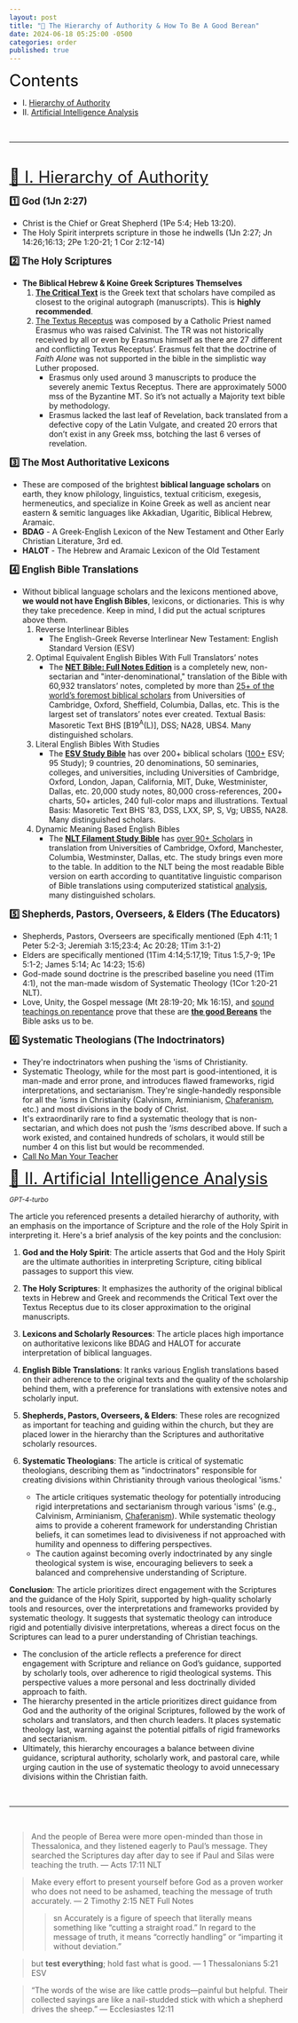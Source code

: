 ```yaml
---
layout: post
title: "🧮 The Hierarchy of Authority & How To Be A Good Berean" 
date: 2024-06-18 05:25:00 -0500
categories: order
published: true
---
```


<a name="contents" style="font-size:2.1em;color:black;">Contents</a>

- I. <a href="#Hierarchy-of-Authority">Hierarchy of Authority</a>
- II. <a href="#GPT-4-Turbo-Analysis">Artificial Intelligence Analysis</a>

<br>

---

<br>

<a name="Hierarchy-of-Authority" href="#contents" style="font-size:2.1em;">🧮 I. Hierarchy of Authority</a>

<span style="font-size:1.2em;font-weight:bold;">1️⃣ God (1Jn 2:27)</span>
- Christ is the Chief or Great Shepherd (1Pe 5:4; Heb 13:20).
- The Holy Spirit interprets scripture in those he indwells (1Jn 2:27; Jn 14:26;16:13; 2Pe 1:20-21; 1 Cor 2:12-14)

<!--  -->

<span style="font-size:1.2em;font-weight:bold;">2️⃣ The Holy Scriptures</span>
- **The Biblical Hebrew & Koine Greek Scriptures Themselves**
   1. [**The Critical Text**](https://sevenshepherd.github.io/24-reasons-esv-net-nlt/) is the Greek text that scholars have compiled as closest to the original autograph (manuscripts). This is **highly recommended**.
   2. [The Textus Receptus](https://sevenshepherd.github.io/24-reasons-esv-net-nlt/) was composed by a Catholic Priest named Erasmus who was raised Calvinist. The TR was not historically received by all or even by Erasmus himself as there are 27 different and conflicting Textus Receptus’. Erasmus felt that the doctrine of *Faith Alone* was not supported in the bible in the simplistic way Luther proposed.
      - Erasmus only used around 3 manuscripts to produce the severely anemic Textus Receptus. There are approximately 5000 mss of the Byzantine MT. So it’s not actually a Majority text bible by methodology.
      - Erasmus lacked the last leaf of Revelation, back translated from a defective copy of the Latin Vulgate, and created 20 errors that don’t exist in any Greek mss, botching the last 6 verses of revelation.

<span style="font-size:1.2em;font-weight:bold;">3️⃣ The Most Authoritative Lexicons</span>
- These are composed of the brightest **biblical language scholars** on earth, they know philology, linguistics, textual criticism, exegesis, hermeneutics, and specialize in Koine Greek as well as ancient near eastern & semitic languages like Akkadian, Ugaritic, Biblical Hebrew, Aramaic.
- **BDAG** - A Greek-English Lexicon of the New Testament and Other Early Christian Literature, 3rd ed.
- **HALOT** - The Hebrew and Aramaic Lexicon of the Old Testament

<span style="font-size:1.2em;font-weight:bold;">4️⃣ English Bible Translations </span>
- Without biblical language scholars and the lexicons mentioned above, **we would not have English Bibles**, lexicons, or dictionaries. This is why they take precedence. Keep in mind, I did put the actual scriptures above them.
   1. Reverse Interlinear Bibles
      - The English-Greek Reverse Interlinear New Testament: English Standard Version (ESV)
   2. Optimal Equivalent English Bibles With Full Translators’ notes
      - The [**NET Bible: Full Notes Edition**]() is a completely new, non-sectarian and "inter-denominational," translation of the Bible with 60,932 translators’ notes, completed by more than <a href="https://netbible.com/preface/">25+ of the world’s foremost biblical scholars</a> from Universities of Cambridge, Oxford, Sheffield, Columbia, Dallas, etc. This is the largest set of translators’ notes ever created. Textual Basis: Masoretic Text BHS [B19<sup>A</sup>(L)], DSS; NA28, UBS4. Many distinguished scholars.
   3. Literal English Bibles With Studies
      - The [**ESV Study Bible**]() has over 200+ biblical scholars ([100+](https://www.esv.org/translation/) ESV; 95 Study); 9 countries, 20 denominations, 50 seminaries, colleges, and universities, including Universities of Cambridge, Oxford, London, Japan, California, MIT, Duke, Westminister, Dallas, etc. 20,000 study notes, 80,000 cross-references, 200+ charts, 50+ articles, 240 full-color maps and illustrations. Textual Basis: Masoretic Text BHS '83, DSS, LXX, SP, S, Vg; UBS5, NA28. Many distinguished scholars.
   4. Dynamic Meaning Based English Bibles
      - The [**NLT Filament Study Bible**]() has [over 90+ Scholars](https://www.tyndale.com/nlt/meet-the-scholars) in translation from Universities of Cambridge, Oxford, Manchester, Columbia, Westminster, Dallas, etc. The study brings even more to the table. In addition to the NLT being the most readable Bible version on earth according to quantitative linguistic comparison of Bible translations using computerized statistical [analysis](/assets/docs/AnalysisGBI.pdf), many distinguished scholars.

<!--  -->

<span style="font-size:1.2em;font-weight:bold;">5️⃣ Shepherds, Pastors, Overseers, & Elders (The Educators)</span>
- Shepherds, Pastors, Overseers are specifically mentioned (Eph 4:11; 1 Peter 5:2-3; Jeremiah 3:15;23:4; Ac 20:28; 1Tim 3:1-2)
- Elders are specifically mentioned (1Tim 4:14;5:17,19; Titus 1:5,7-9; 1Pe 5:1-2; James 5:14; Ac 14:23; 15:6)
- God-made sound doctrine is the prescribed baseline you need (1Tim 4:1), not the man-made wisdom of Systematic Theology (1Cor 1:20-21 NLT). 
- Love, Unity, the Gospel message (Mt 28:19-20; Mk 16:15), and [sound teachings on repentance](https://sevenshepherd.github.io/repentance/) prove that these are [**the good Bereans**](https://sevenshepherd.github.io/free-grace-theology/#wilikin) the Bible asks us to be.

<!--  -->

<span style="font-size:1.2em;font-weight:bold;">6️⃣ Systematic Theologians (The Indoctrinators)</span>
- They're indoctrinators when pushing the 'isms of Christianity.
- Systematic Theology, while for the most part is good-intentioned, it is man-made and error prone, and introduces flawed frameworks, rigid interpretations, and sectarianism. They're single-handedly responsible for all the *'isms* in Christianity (Calvinism, Arminianism, [Chaferanism](https://sevenshepherd.github.io/free-grace-theology/), etc.) and most divisions in the body of Christ.
- It's extraordinarily rare to find a systematic theology that is non-sectarian, and which does not push the *'isms* described above. If such a work existed, and contained hundreds of scholars, it would still be number 4 on this list but would be recommended.
- [Call No Man Your Teacher](https://sevenshepherd.github.io/call-no-man-your-teacher/)

<!-- - You can thank systematic theology for divisions in the body of Christ, denominations, sects, in-fighting, and lately extremism, and torn families.

- I call them indoctrinators, because if you make these people your teachers, you will come out a **cookie cutter** Calvinist, Arminian, [80s Chaferanist](https://sevenshepherd.github.io/free-grace-theology/), but never moderate, never balanced, never fully scriptural. -->

<a name="GPT-4-Turbo-Analysis" href="#contents" style="font-size:2.1em;">🧮 II. Artificial Intelligence Analysis</a>

<sup style="font-style:italic;">GPT-4-turbo</sup>

The article you referenced presents a detailed hierarchy of authority, with an emphasis on the importance of Scripture and the role of the Holy Spirit in interpreting it. Here's a brief analysis of the key points and the conclusion:

1. **God and the Holy Spirit**: The article asserts that God and the Holy Spirit are the ultimate authorities in interpreting Scripture, citing biblical passages to support this view.

2. **The Holy Scriptures**: It emphasizes the authority of the original biblical texts in Hebrew and Greek and recommends the Critical Text over the Textus Receptus due to its closer approximation to the original manuscripts.

3. **Lexicons and Scholarly Resources**: The article places high importance on authoritative lexicons like BDAG and HALOT for accurate interpretation of biblical languages.

4. **English Bible Translations**: It ranks various English translations based on their adherence to the original texts and the quality of the scholarship behind them, with a preference for translations with extensive notes and scholarly input.

5. **Shepherds, Pastors, Overseers, & Elders**: These roles are recognized as important for teaching and guiding within the church, but they are placed lower in the hierarchy than the Scriptures and authoritative scholarly resources.

6. **Systematic Theologians**: The article is critical of systematic theologians, describing them as "indoctrinators" responsible for creating divisions within Christianity through various theological 'isms.'
   - The article critiques systematic theology for potentially introducing rigid interpretations and sectarianism through various 'isms' (e.g., Calvinism, Arminianism, [Chaferanism](https://sevenshepherd.github.io/free-grace-theology/)). While systematic theology aims to provide a coherent framework for understanding Christian beliefs, it can sometimes lead to divisiveness if not approached with humility and openness to differing perspectives.
   - The caution against becoming overly indoctrinated by any single theological system is wise, encouraging believers to seek a balanced and comprehensive understanding of Scripture.

**Conclusion**: The article prioritizes direct engagement with the Scriptures and the guidance of the Holy Spirit, supported by high-quality scholarly tools and resources, over the interpretations and frameworks provided by systematic theology. It suggests that systematic theology can introduce rigid and potentially divisive interpretations, whereas a direct focus on the Scriptures can lead to a purer understanding of Christian teachings.
   - The conclusion of the article reflects a preference for direct engagement with Scripture and reliance on God’s guidance, supported by scholarly tools, over adherence to rigid theological systems. This perspective values a more personal and less doctrinally divided approach to faith.
   - The hierarchy presented in the article prioritizes direct guidance from God and the authority of the original Scriptures, followed by the work of scholars and translators, and then church leaders. It places systematic theology last, warning against the potential pitfalls of rigid frameworks and sectarianism.
   - Ultimately, this hierarchy encourages a balance between divine guidance, scriptural authority, scholarly work, and pastoral care, while urging caution in the use of systematic theology to avoid unnecessary divisions within the Christian faith.

<!-- **Agreement**:  -->

<!-- - **Strengths**: The article rightly emphasizes the supreme authority of God and the Scriptures. The recognition of the importance of scholarly tools for accurate interpretation is also commendable. -->

<!-- - **Criticisms**: The blanket critique of systematic theology seems overly harsh. While it is true that systematic theology can sometimes introduce rigid frameworks, it also plays a crucial role in helping believers understand and organize biblical teachings coherently. Many systematic theologians strive to be faithful to the Scriptures and contribute positively to the church's understanding of doctrine. -->

<!-- Overall, while I appreciate the article's emphasis on the authority of Scripture and the need for careful interpretation, I believe it could benefit from a more balanced view of systematic theology, recognizing its value alongside its potential pitfalls. -->

<!-- The hierarchy of authority as presented in the article aligns with a perspective that emphasizes the primacy of God and the Scriptures over human interpretations and systematic theology. Here are some key points from the article and thoughts on them:

1️⃣ **God (1 John 2:27)**
   - Agreeing that God is the ultimate authority is foundational to Christian belief. The reference to 1 John 2:27 emphasizes the anointing from God that teaches believers, highlighting direct divine guidance.
   - Placing God at the highest level of authority is consistent with Christian belief that God's will and guidance are supreme. The verse cited (1 John 2:27) speaks of the anointing teaching believers, which underscores the importance of direct guidance from God through the Holy Spirit.

2️⃣ **The Holy Scriptures** Placing the original Biblical Hebrew and Koine Greek Scriptures as the highest authority within written sources is essential for accurate theological understanding. Using authoritative lexicons and works of textual critics ensures that translations and interpretations are as close to the original texts as possible.
   - **The Original Texts and Lexicons**: Emphasizing the authority of the original Biblical Hebrew and Koine Greek Scriptures and their lexicons (BDAG, HALOT) reflects a high regard for the original texts of the Bible. This is important for accurate interpretation and understanding.
   - **Textual Critics and Scholars**: Recognizing the role of textual critics and scholars in providing reliable translations and interpretations highlights the importance of scholarly work in making the Scriptures accessible and understandable.
   - **English Bibles and Study Tools**: The emphasis on the use of reverse interlinear Bibles and English translations with extensive translators’ notes, like the NET Bible and ESV Study Bible, is valuable. These resources help bridge the gap between the original languages and contemporary understanding while providing transparency in translation choices.
   
      The hierarchy within English translations (Reverse Interlinear, Optimal Equivalent, Literal, and Dynamic Meaning Based) acknowledges the varying degrees of fidelity to the original texts and the usefulness of study tools like the NET Bible and ESV Study Bible.

3️⃣ **Shepherds, Pastors, Overseers, & Elders (The Educators)**
   - The role of pastors and church leaders in spreading the Gospel and maintaining sound doctrine is crucial. The article's distinction between sound doctrine and systematic theology is significant. Sound doctrine refers to core Christian beliefs derived directly from Scripture, while systematic theology involves organized frameworks that can sometimes lead to denominational divisions.
   - The importance of church leaders (pastors, elders, etc.) in teaching and guiding the congregation is well-supported by the cited scriptures. These leaders are expected to adhere to sound doctrine and shepherd their flocks with love and unity, aligning with the Biblical mandate.

4️⃣ **Systematic Theologians (The Indoctrinators when pushing ‘isms)**
   - The article critiques systematic theology for potentially introducing rigid interpretations and sectarianism through various 'isms' (e.g., Calvinism, Arminianism, [Chaferanism](https://sevenshepherd.github.io/free-grace-theology/)). While systematic theology aims to provide a coherent framework for understanding Christian beliefs, it can sometimes lead to divisiveness if not approached with humility and openness to differing perspectives.
   - The caution against becoming overly indoctrinated by any single theological system is wise, encouraging believers to seek a balanced and comprehensive understanding of Scripture.

### Conclusion

The conclusion of the article reflects a preference for direct engagement with Scripture and reliance on God’s guidance, supported by scholarly tools, over adherence to rigid theological systems. This perspective values a more personal and less doctrinally divided approach to faith.

The hierarchy presented in the article prioritizes direct guidance from God and the authority of the original Scriptures, followed by the work of scholars and translators, and then church leaders. It places systematic theology last, warning against the potential pitfalls of rigid frameworks and sectarianism.

**Agreement and Considerations**:
- I agree with the emphasis on God's ultimate authority and the primary importance of the Scriptures in their original languages.
- Recognizing the crucial role of scholars and textual critics in providing accurate translations is essential for a sound understanding of the Bible.
- The role of church leaders as educators who adhere to sound doctrine is also important for the health of the church.
- While systematic theology can be helpful for organizing and understanding theological concepts, it's important to approach it critically and be aware of its limitations and potential for division.

Ultimately, this hierarchy encourages a balance between divine guidance, scriptural authority, scholarly work, and pastoral care, while urging caution in the use of systematic theology to avoid unnecessary divisions within the Christian faith. -->



<br>

---

<br>

> And the people of Berea were more open-minded than those in Thessalonica, and they listened eagerly to Paul’s message. They searched the Scriptures day after day to see if Paul and Silas were teaching the truth. &mdash; Acts 17:11 NLT

> Make every effort to present yourself before God as a proven worker who does not need to be ashamed, teaching the message of truth accurately. &mdash; 2 Timothy 2:15 NET Full Notes
>
>> sn Accurately is a figure of speech that literally means something like “cutting a straight road.” In regard to the message of truth, it means “correctly handling” or “imparting it without deviation.”

> but **test everything**; hold fast what is good. &mdash; 1 Thessalonians 5:21 ESV

<!-- > But examine all things; hold fast to what is good. &mdash; 1 Thessalonians 5:21 NET -->

> “The words of the wise are like cattle prods—painful but helpful. Their collected sayings are like a nail-studded stick with which a shepherd drives the sheep.” ― Ecclesiastes 12:11

<script>
    var refTagger = {
        settings: {
            bibleVersion: 'ESV'
        }
    }; 

    (function(d, t) {
        var n=d.querySelector('[nonce]');
        refTagger.settings.nonce = n && (n.nonce||n.getAttribute('nonce'));
        var g = d.createElement(t), s = d.getElementsByTagName(t)[0];
        g.src = 'https://api.reftagger.com/v2/RefTagger.js';
        g.nonce = refTagger.settings.nonce;
        s.parentNode.insertBefore(g, s);
    }(document, 'script'));
</script>